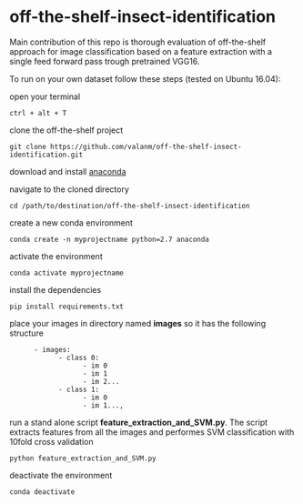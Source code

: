 # off-the-shelf-insect-identification
Main contribution of this repo is thorough evaluation of off-the-shelf approach for image classification based on a feature extraction with a single feed forward pass trough pretrained VGG16.

To run on your own dataset follow these steps (tested on Ubuntu 16.04):

open your terminal
```console
ctrl + alt + T
```


clone the off-the-shelf project
```console
git clone https://github.com/valanm/off-the-shelf-insect-identification.git
```

download and install [anaconda](https://www.anaconda.com/distribution/)

navigate to the cloned directory 
```console
cd /path/to/destination/off-the-shelf-insect-identification
```

create a new conda environment
```console
conda create -n myprojectname python=2.7 anaconda
```

activate the environment
```console
conda activate myprojectname
```

install the dependencies 
```console
pip install requirements.txt
```

place your images in directory named **images** so it has the following structure
```console
      - images:
            - class 0:
                  - im 0
                  - im 1
                  - im 2...
            - class 1:
                  - im 0
                  - im 1...,
```

run a stand alone script **feature_extraction_and_SVM.py**. The script extracts features from all the images and performes SVM classification with 10fold cross validation
```console
python feature_extraction_and_SVM.py
```

deactivate the environment
```console
conda deactivate
```
